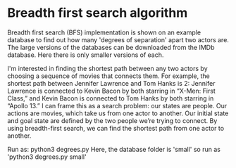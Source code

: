# Breadth first search algorithm
Breadth first search (BFS) implementation is shown on an example database to find out how many 'degrees of separation' apart two actors are.
The large versions of the databases can be downloaded from the IMDb database. Here there is only smaller versions of each.

I'm interested in finding the shortest path between any two actors by choosing a sequence of movies that connects them. For example, the shortest path between Jennifer Lawrence and Tom Hanks is 2: Jennifer Lawrence is connected to Kevin Bacon by both starring in “X-Men: First Class,” and Kevin Bacon is connected to Tom Hanks by both starring in “Apollo 13.” I can frame this as a search problem: our states are people. Our actions are movies, which take us from one actor to another. Our initial state and goal state are defined by the two people we’re trying to connect. By using breadth-first search, we can find the shortest path from one actor to another.

Run as: python3 degrees.py <Database Folder>
Here, the database folder is 'small' so run as 'python3 degrees.py small'

